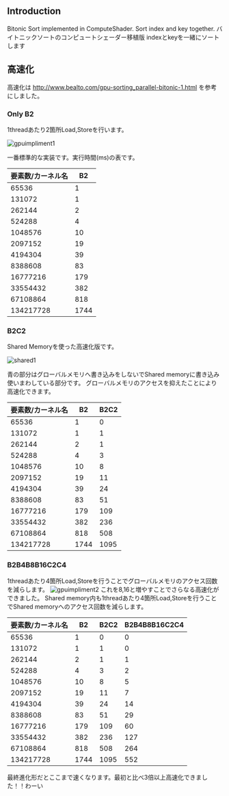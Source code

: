 ## Introduction
Bitonic Sort implemented in ComputeShader.
Sort index and key together.
バイトニックソートのコンピュートシェーダー移植版
indexとkeyを一緒にソートします


## 高速化

高速化は
http://www.bealto.com/gpu-sorting_parallel-bitonic-1.html
を参考にしました。


### Only B2

1threadあたり2箇所Load,Storeを行います。

![gpuimpliment1](https://user-images.githubusercontent.com/44022497/87314023-a8a16000-c55d-11ea-9353-6dd51890e7d6.png)

一番標準的な実装です。実行時間(ms)の表です。

|要素数/カーネル名|B2|
|---|---|
|65536|1|
|131072|1|
|262144|2|
|524288|4|
|1048576|10|
|2097152|19|
|4194304|39|
|8388608|83|
|16777216|179|
|33554432|382|
|67108864|818|
|134217728|1744|


### B2C2

Shared Memoryを使った高速化版です。

![shared1](https://user-images.githubusercontent.com/44022497/87314088-b8b93f80-c55d-11ea-8e55-df8c4850bfc5.png)

青の部分はグローバルメモリへ書き込みをしないでShared memoryに書き込み使いまわしている部分です。
グローバルメモリのアクセスを抑えたことにより高速化できます。

|要素数/カーネル名|B2|B2C2|
|---|---|---|
|65536|1|0|
|131072|1|1|
|262144|2|1|
|524288|4|3|
|1048576|10|8|
|2097152|19|11|
|4194304|39|24|
|8388608|83|51|
|16777216|179|109|
|33554432|382|236|
|67108864|818|508|
|134217728|1744|1095|


### B2B4B8B16C2C4

1threadあたり4箇所Load,Storeを行うことでグローバルメモリのアクセス回数を減らします。
![gpuimpliment2](https://user-images.githubusercontent.com/44022497/87314155-c66ec500-c55d-11ea-9bd9-a8227274e079.png)
これを8,16と増やすことでさらなる高速化ができました。
Shared memory内も1threadあたり4箇所Load,Storeを行うことでShared memoryへのアクセス回数を減らします。

|要素数/カーネル名|B2|B2C2|B2B4B8B16C2C4|
|---|---|---|---|
|65536|1|0|0|
|131072|1|1|0|
|262144|2|1|1|
|524288|4|3|2|
|1048576|10|8|5|
|2097152|19|11|7|
|4194304|39|24|14|
|8388608|83|51|29|
|16777216|179|109|60|
|33554432|382|236|127|
|67108864|818|508|264|
|134217728|1744|1095|552|


最終進化形だとここまで速くなります。最初と比べ3倍以上高速化できました！！わーい